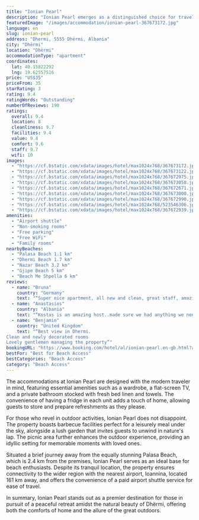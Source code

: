 ```yaml
---
title: "Ionian Pearl"
description: "Ionian Pearl emerges as a distinguished choice for travelers seeking a serene getaway in Dhërmi, positioned merely a stone's throw away from the pristine Dhermi Beach at a distance of 2."
featuredImage: "/images/accommodation/ionian-pearl-367673172.jpg"
language: en
slug: ionian-pearl
address: "Dhermi, 5555 Dhërmi, Albania"
city: "Dhërmi"
location: "Dhërmi"
accommodationType: "apartment"
coordinates:
  lat: 40.15822292
  lng: 19.62557516
price: "US$35"
priceFrom: 35
starRating: 3
rating: 9.4
ratingWords: "Outstanding"
numberOfReviews: 190
ratings:
  overall: 9.4
  location: 8
  cleanliness: 9.7
  facilities: 9.4
  value: 9.4
  comfort: 9.6
  staff: 9.7
  wifi: 10
images:
  - "https://cf.bstatic.com/xdata/images/hotel/max1024x768/367673172.jpg?k=c32cc8d6d3a6f8ca78e9fb98fd4acf36ea8343b0cfef4d7d025e9c450e9e4617&o=&hp=1"
  - "https://cf.bstatic.com/xdata/images/hotel/max1024x768/367673122.jpg?k=7d656c3164514d911f0b9b42ed58d4878c4289810fd7463a97f76b355f49b765&o=&hp=1"
  - "https://cf.bstatic.com/xdata/images/hotel/max1024x768/367672975.jpg?k=d3ab29db051b30c0c70ef7ca06f21f84dbc187cdaa80f280a9fbd67a640cd873&o=&hp=1"
  - "https://cf.bstatic.com/xdata/images/hotel/max1024x768/367673058.jpg?k=1485f87c481cc61d6af139c950375c67129a788c24ce65fdac2acaca2eedbe55&o=&hp=1"
  - "https://cf.bstatic.com/xdata/images/hotel/max1024x768/367672671.jpg?k=46f3d682c0528634f1705c8669ef3c1f333efbf220e2f5c8a6f2501d208c3baa&o=&hp=1"
  - "https://cf.bstatic.com/xdata/images/hotel/max1024x768/367673000.jpg?k=d53e55fc1153a114d686cea3358b87687ede08b6e30768c1e41c180c6bedced9&o=&hp=1"
  - "https://cf.bstatic.com/xdata/images/hotel/max1024x768/367672990.jpg?k=cd154fa168e59263fb1ccb72950d33bf2aeac5b67a054c9e9e4250c2f2e394df&o=&hp=1"
  - "https://cf.bstatic.com/xdata/images/hotel/max1024x768/523546306.jpg?k=538e8f190c30c08564eba242e1c7ea688a699dc0902ea47a38d7df2ddd4a41dc&o=&hp=1"
  - "https://cf.bstatic.com/xdata/images/hotel/max1024x768/367672939.jpg?k=41b257356b52ab4338b237eaa1706de4fd992fcc6294e92628d30e11a368a87b&o=&hp=1"
amenities:
  - "Airport shuttle"
  - "Non-smoking rooms"
  - "Free parking"
  - "Free WiFi"
  - "Family rooms"
nearbyBeaches:
  - "Palasa Beach 1.1 km"
  - "Dhermi Beach 1.7 km"
  - "Nazar Beach 3.2 km"
  - "Gjipe Beach 5 km"
  - "Beach Me Shpella 6 km"
reviews:
  - name: "Bruna"
    country: "Germany"
    text: "“Super nice apartment, all new and clean, great staff, amazing view”"
  - name: "Anastasios"
    country: "Albania"
    text: "“Kostas is an amazing host..made sure we had anything we need.the views of the apartment are amazing.we will come back”"
  - name: "Benjamin"
    country: "United Kingdom"
    text: "“Best view in Dhermi.
Clean and newly decorated rooms
Lovely gentlemen managing the property”"
bookingURL: "https://www.booking.com/hotel/al/ionian-pearl.en-gb.html?aid=8035640"
bestFor: "Best for Beach Access"
bestCategories: "Beach Access"
category: "Beach Access"
---
```


The accommodations at Ionian Pearl are designed with the modern traveler in mind, featuring essential amenities such as a wardrobe, a flat-screen TV, and a private bathroom stocked with fresh bed linen and towels. The convenience of having a fridge in each unit adds a touch of home, allowing guests to store and prepare refreshments as they please.

For those who revel in outdoor activities, Ionian Pearl does not disappoint. The property boasts barbecue facilities perfect for a leisurely meal under the sky, alongside a lush garden that invites guests to unwind in nature's lap. The picnic area further enhances the outdoor experience, providing an idyllic setting for memorable moments with loved ones.

Situated a brief journey away from the equally stunning Palasa Beach, which is 2.4 km from the premises, Ionian Pearl serves as an ideal base for beach enthusiasts. Despite its tranquil location, the property ensures connectivity to the wider region with the nearest airport, Ioannina, located 161 km away, and offers the convenience of a paid airport shuttle service for ease of travel.

In summary, Ionian Pearl stands out as a premier destination for those in pursuit of a peaceful retreat amidst the natural beauty of Dhërmi, offering both the comforts of home and the allure of the great outdoors.